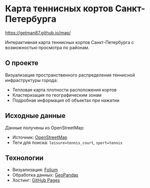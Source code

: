 # Карта теннисных кортов Санкт-Петербурга

https://getman87.github.io/map/

Интерактивная карта теннисных кортов Санкт-Петербурга с возможностью просмотра по районам.

## О проекте
Визуализация пространственного распределения теннисной инфраструктуры города:
- Тепловая карта плотности расположения кортов
- Кластеризация по географическим зонам
- Подробная информация об объектах при нажатии

## Исходные данные
Данные получены из OpenStreetMap:
- Источник: [OpenStreetMap](https://www.openstreetmap.org)
- Теги для поиска: `leisure=tennis_court`, `sport=tennis`

## Технологии
- Визуализация: [Folium](https://python-visualization.github.io/folium/)
- Обработка данных: [GeoPandas](https://geopandas.org)
- Хостинг: [GitHub Pages](https://pages.github.com)
